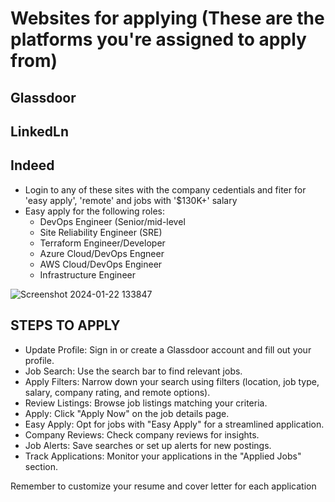 # Websites for applying (These are the platforms you're assigned to apply from)
## Glassdoor
## LinkedLn
## Indeed
* Login to any of these sites with the company cedentials and fiter for 'easy apply', 'remote' and jobs with '$130K+' salary
* Easy apply for the following roles:
   * DevOps Engineer (Senior/mid-level
   * Site Reliability Engineer (SRE)
   * Terraform Engineer/Developer
   * Azure Cloud/DevOps Engneer
   * AWS Cloud/DevOps Engineer
   * Infrastructure Engineer

![Screenshot 2024-01-22 133847](https://github.com/RubyNketia/Job-Search-Resource-Test/assets/114700921/cf5c97c2-0ddf-4117-955d-ee25b4ee90e1)

## STEPS TO APPLY
* Update Profile: Sign in or create a Glassdoor account and fill out your profile.
* Job Search: Use the search bar to find relevant jobs.
* Apply Filters: Narrow down your search using filters (location, job type, salary, company rating, and remote options).
* Review Listings: Browse job listings matching your criteria.
* Apply: Click "Apply Now" on the job details page.
* Easy Apply: Opt for jobs with "Easy Apply" for a streamlined application.
* Company Reviews: Check company reviews for insights.
* Job Alerts: Save searches or set up alerts for new postings.
* Track Applications: Monitor your applications in the "Applied Jobs" section.

Remember to customize your resume and cover letter for each application

